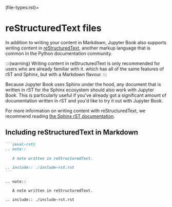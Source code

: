 (file-types:rst)=
# reStructuredText files

In addition to writing your content in Markdown, Jupyter Book also supports
writing content in [reStructuredText](https://docutils.sourceforge.io/rst.html),
another markup language that is common in the Python documentation community.

:::{warning}
Writing content in reStructuredText is only recommended for users who are already
familiar with it.
which has all of the same features of rST and Sphinx, but with a Markdown flavour.
:::

Because Jupyter Book uses Sphinx under the hood, any document that is written in rST
for the Sphinx ecosystem should also work with Jupyter Book. This is particularly
useful if you've already got a significant amount of documentation written in rST
and you'd like to try it out with Jupyter Book.

For more information on writing content with reStructuredText, we recommend
reading [the Sphinx rST documentation](https://www.sphinx-doc.org/es/stable/rest.html).

## Including reStructuredText in Markdown


````md
```{eval-rst}
.. note::

   A note written in reStructuredText.

.. include:: ./include-rst.rst
```
````

```{eval-rst}
.. note::

   A note written in reStructuredText.

.. include:: ./include-rst.rst
```

